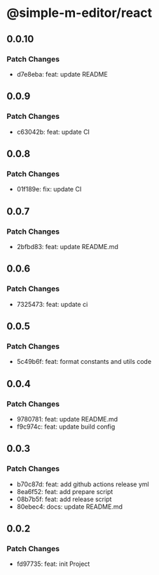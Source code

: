# @simple-m-editor/react

## 0.0.10

### Patch Changes

- d7e8eba: feat: update README

## 0.0.9

### Patch Changes

- c63042b: feat: update CI

## 0.0.8

### Patch Changes

- 01f189e: fix: update CI

## 0.0.7

### Patch Changes

- 2bfbd83: feat: update README.md

## 0.0.6

### Patch Changes

- 7325473: feat: update ci

## 0.0.5

### Patch Changes

- 5c49b6f: feat: format constants and utils code

## 0.0.4

### Patch Changes

- 9780781: feat: update README.md
- f9c974c: feat: update build config

## 0.0.3

### Patch Changes

- b70c87d: feat: add github actions release yml
- 8ea6f52: feat: add prepare script
- 08b7b5f: feat: add release script
- 80ebec4: docs: update README.md

## 0.0.2

### Patch Changes

- fd97735: feat: init Project
